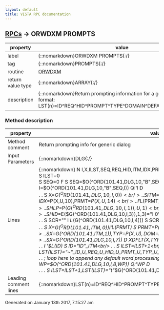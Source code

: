 ```yaml
---
layout: default
title: VISTA RPC documentation
---
```




## [RPCs](TableOfContent.md) &#8594; ORWDXM PROMPTS 

 property | value 
--- | --- 
 label | {::nomarkdown}ORWDXM PROMPTS{:/}
 tag | {::nomarkdown}PROMPTS{:/}
 routine | [ORWDXM](http://code.osehra.org/dox/Routine_ORWDXM_source.html)
 return value type | {::nomarkdown}ARRAY{:/}
 description | {::nomarkdown}Return prompting information for a generic dialog in the format:    LST(n)=ID^REQ^HID^PROMPT^TYPE^DOMAIN^DEFAULT^IDFLT^HELP{:/}


### Method description

 property | value 
 --- | --- 
 Method comment | Return prompting info for generic dialog
 Input Parameters | {::nomarkdown}DLG{:/}
 Lines | {::nomarkdown} N I,X,ILST,SEQ,REQ,HID,ITM,IDX,PRMT,HLP,DFLT,IDFLT,TYP,DOM,ID,WP,SCR<br/> S ILST=0<br/> S SEQ=0 F  S SEQ=$O(^ORD(101.41,DLG,10,"B",SEQ)) Q:'SEQ  D<br/> . S I=0 F  S I=$O(^ORD(101.41,DLG,10,"B",SEQ,I)) Q:'I  D<br/> . . S X=$G(^ORD(101.41,DLG,10,I,0))<br/> . . S ITM=$P(X,U,2),REQ=+$P(X,U,6),IDX=$P(X,U,10),PRMT=$P(X,U,14)<br/> . . I '$L(PRMT) S PRMT=$P(X,U,4)<br/> . . S HLP=$P($G(^ORD(101.41,DLG,10,I,1)),U,1)<br/> . . S HID=$E($G(^ORD(101.41,DLG,10,I,3)),1,3)="I 0"<br/> . . S SCR="" I $L($G(^ORD(101.41,DLG,10,I,4))) S SCR=DLG_":"_I<br/> . . S X=$G(^ORD(101.41,ITM,0)) I '$L(PRMT) S PRMT=$P(X,U,2)<br/> . . S X=$G(^ORD(101.41,ITM,1)),TYP=$P(X,U),DOM=$P(X,U,2),ID=$P(X,U,3)<br/> . . S X=$G(^ORD(101.41,DLG,10,I,7)) D XDFLT(X,TYP,DOM,.IDFLT,.DFLT)<br/> . . I '$L(ID) S ID="ID"_ITM<br/> . . S ILST=ILST+1<br/> . . S LST(ILST)="~"_ID_U_REQ_U_HID_U_PRMT_U_TYP_U_DOM_U_DFLT_U_IDFLT_U_HLP_U_IDX_U_SCR<br/> . . ; loop here to append any default word processing<br/> . . S WP=0 F  S WP=$O(^ORD(101.41,DLG,10,I,8,WP)) Q:'WP  D<br/> . . . S ILST=ILST+1,LST(ILST)="t"_$G(^ORD(101.41,DLG,10,I,8,WP,0)){:/}
 Leading comment lines | {::nomarkdown}LST(n)=ID^REQ^HID^PROMPT^TYPE^DOMAIN^DEFAULT^IDFLT^HELP^XREF^SCR{:/}




 Generated on January 13th 2017, 7:15:27 am